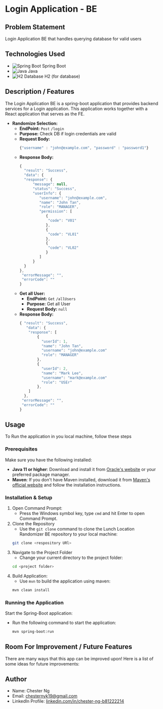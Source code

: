 # Login Application - BE
## Problem Statement
Login Application BE that handles querying database for valid users

## Technologies Used
- ![Spring Boot](https://img.icons8.com/color/48/000000/spring-logo.png) Spring Boot
- ![Java](https://img.icons8.com/color/48/000000/java-coffee-cup-logo.png) Java
- ![H2 Database](https://img.icons8.com/color/48/000000/database-restore.png) H2 (for database)
## Description / Features
The Login Application BE is a spring-boot application that provides backend services for a Login application. This application works together with a React application that serves as the FE.
- <b>Randomize Selection:</b>
    - <b>EndPoint:</b> `Post` `/login`
    - <b>Purpose:</b> Check DB if login credentials are valid
    - <b>Request Body:</b>
      ```js
      {"username" : "john@example.com", "password" : "password1"}
      ```
    - <b>Response Body:</b>
      ```js
      {
        "result": "Success",
        "data": {
        "response": {
            "message": null,
            "status": "Success",
            "userInfo": {
               "username": "john@example.com",
               "name": "John Tan",
               "role": "MANAGER",
               "permission": [
                  {
                   "code": "V01"
                  },
                  {
                   "code": "VL01"
                  },
                  {
                   "code": "VL02"
                  }
               ]
            }
        }
      },
       "errorMessage": "",
       "errorCode": ""
      }
      ```
    - <b>Get all User:</b>
        - <b>EndPoint:</b> `Get` `/allUsers`
        - <b>Purpose:</b> Get all User
        - <b>Request Body:</b> `null`
    - <b>Response Body:</b>
      ```js
      { "result": "Success", 
         "data": { 
          "response": [
              { 
                "userId": 1,
                "name": "John Tan",
                "username": "john@example.com"
                "role": "MANAGER"
              },
              { 
                "userId": 2,
                "name": "Mark Lee",
                "username": "mark@example.com"
                "role": "USEr"
              },
          ]
        },
       "errorMessage": "",
       "errorCode": ""
      }
## Usage
To Run the application in you local machine, follow these steps
### Prerequisites
Make sure you have the following installed:
- <b>Java 11 or higher</b>: Download and install it from [Oracle's website](https://www.oracle.com/java/technologies/javase-downloads.html) or your preferred package manager.
- <b>Maven</b>: If you don't have Maven installed, download it from [Maven's official website](https://maven.apache.org/download.cgi) and follow the installation instructions.

### Installation & Setup
1. Open Command Prompt:
    - Press the Windows symbol key, type `cmd` and hit Enter to open Command Prompt.
2. Clone the Repository
    - Use the `git clone` command to clone the Lunch Location Randomizer BE repository to your local machine:
    ```sh
    git clone <respository URl>
    ```
3. Navigate to the Project Folder
    - Change your current directory to the project folder:
    ```sh
    cd <project folder>
    ```
4. Build Application:
    - Use `mvn` to build the application using maven:
    ```sh
    mvn clean install
    ```
### Running the Application
Start the Spring-Boot application:
- Run the following command to start the application:
    ```sh
    mvn spring-boot:run
    ```
## Room For Improvement / Future Features
There are many ways that this app can be improved upon! Here is a list of some ideas for future improvements:

## Author
- Name: Chester Ng
- Email: [chesternyk19@gmail.com](mailto:chesternyk19@gmail.com)
- LinkedIn Profile: [linkedin.com/in/chester-ng-b81222214](https://www.linkedin.com/in/chester-ng-b81222214)

